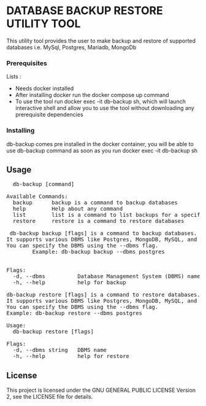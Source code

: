 # DATABASE BACKUP RESTORE UTILITY TOOL
This utility tool provides the user to make backup and restore of supported databases i.e. MySql, Postgres, Mariadb, MongoDb

### Prerequisites
 Lists : 
 - Needs docker installed
 - After installing docker run the docker compose up command
 - To use the tool run docker exec -it db-backup sh, which will launch interactive shell and allow you to use the tool without downloading any prerequisite dependencies


### Installing

db-backup comes pre installed in the docker container, you will be able to use db-backup command as soon as you run docker exec -it db-backup sh
## Usage
<pre>
  db-backup [command]  

Available Commands:
  backup      backup is a command to backup databases
  help        Help about any command
  list        list is a command to list backups for a specific DBMS
  restore     restore is a command to restore databases

 db-backup backup [flags] is a command to backup databases.
It supports various DBMS like Postgres, MongoDB, MySQL, and MariaDB.
You can specify the DBMS using the --dbms flag.
        Example: db-backup backup --dbms postgres


Flags:
  -d, --dbms          Database Management System (DBMS) name (e.g., postgres, mongodb, mysql, mariadb)
  -h, --help          help for backup

db-backup restore [flags] is a command to restore databases.
It supports various DBMS like Postgres, MongoDB, MySQL, and MariaDB.
You can specify the DBMS using the --dbms flag.
Example: db-backup restore --dbms postgres

Usage:
  db-backup restore [flags]

Flags:
  -d, --dbms string   DBMS name
  -h, --help          help for restore
</pre>
## License
This project is licensed under the GNU GENERAL PUBLIC LICENSE Version 2, see the LICENSE file for details.
